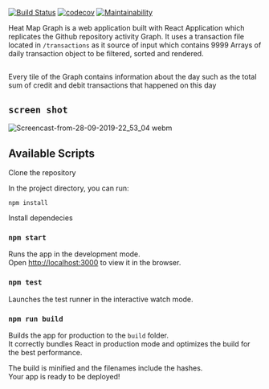 [![Build Status](https://travis-ci.org/Ndifreke/heat-map-graph.svg?branch=master)](https://travis-ci.org/Ndifreke/heat-map-graph)
[![codecov](https://codecov.io/gh/Ndifreke/heat-map-graph/branch/master/graph/badge.svg)](https://codecov.io/gh/Ndifreke/heat-map-graph)
[![Maintainability](https://api.codeclimate.com/v1/badges/efea203809f468f7c0f3/maintainability)](https://codeclimate.com/github/Ndifreke/heat-map-graph/maintainability)

Heat Map Graph is a web application built with React Application which replicates the Github repository activity Graph. It uses a transaction file located in `/transactions` as it source of input which contains 9999 Arrays of daily transaction object to be filtered, sorted and rendered.
##
Every tile of the Graph contains information about the day such as the total sum of credit and debit transactions that happened on this day

## `screen shot`
![Screencast-from-28-09-2019-22_53_04 webm](https://user-images.githubusercontent.com/12186332/65823449-72a12280-e24e-11e9-97cd-7a5f65e7c66e.gif)

## Available Scripts
Clone the repository

In the project directory, you can run:

 `npm install`

Install dependecies

### `npm start`

Runs the app in the development mode.<br>
Open [http://localhost:3000](http://localhost:3000) to view it in the browser.


### `npm test`

Launches the test runner in the interactive watch mode.

### `npm run build`

Builds the app for production to the `build` folder.<br>
It correctly bundles React in production mode and optimizes the build for the best performance.

The build is minified and the filenames include the hashes.<br>
Your app is ready to be deployed!


